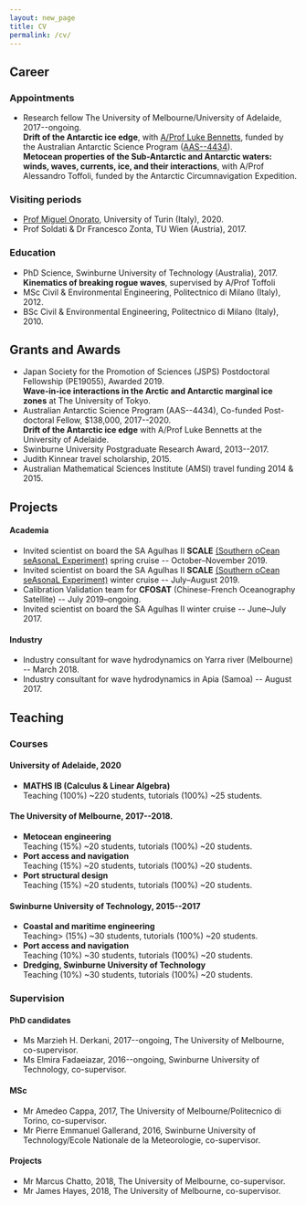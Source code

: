 ```yaml
---
layout: new_page
title: CV
permalink: /cv/
---
```

## Career
### Appointments
- Research fellow The University of Melbourne/University of Adelaide, 2017--ongoing.<br/>__Drift of the Antarctic ice edge__, with [A/Prof Luke Bennetts](https://luke-bennetts.com/), funded by the Australian Antarctic Science Program ([AAS--4434](https://secure3.aad.gov.au/public/projects/report_project_public.cfm?project_no=4434&season=1617)).<br/>__Metocean properties of the Sub-Antarctic and Antarctic waters: winds, waves, currents, ice, and their interactions__, with A/Prof Alessandro Toffoli, funded by the Antarctic Circumnavigation Expedition.
### Visiting periods
- [Prof Miguel Onorato](http://personalpages.to.infn.it/~onorato/Home.html), University of Turin (Italy), 2020.
- Prof Soldati & Dr Francesco Zonta, TU Wien (Austria), 2017.
### Education
- PhD Science, Swinburne University of Technology (Australia), 2017.<br/>__Kinematics of breaking rogue waves__, supervised by A/Prof Toffoli
- MSc Civil & Environmental Engineering, Politectnico di Milano (Italy), 2012.
- BSc Civil & Environmental Engineering, Politectnico di Milano (Italy), 2010.
## Grants and Awards
- Japan Society for the Promotion of Sciences (JSPS) Postdoctoral Fellowship (PE19055), Awarded 2019.<br/>__Wave-in-ice interactions in the Arctic and Antarctic marginal ice zones__ at The University of Tokyo.
- Australian Antarctic Science Program (AAS--4434), Co-funded Post-doctoral Fellow, \$138,000, 2017--2020.<br/>__Drift of the Antarctic ice edge__ with A/Prof Luke Bennetts at the University of Adelaide.
- Swinburne University Postgraduate Research Award, 2013--2017.
- Judith Kinnear travel scholarship, 2015.
- Australian Mathematical Sciences Institute (AMSI) travel funding 2014 & 2015.
## Projects
#### Academia
- Invited scientist on board the SA Agulhas II **SCALE** [(Southern oCean seAsonaL Experiment)](http://scale.org.za/) spring cruise -- October–November 2019.
- Invited scientist on board the SA Agulhas II **SCALE** [(Southern oCean seAsonaL Experiment)](http://scale.org.za/) winter cruise -- July–August 2019.
- Calibration Validation team for **CFOSAT** (Chinese-French Oceanography Satellite) -- July 2019–ongoing.
- Invited scientist on board the SA Agulhas II winter cruise -- June–July 2017.
#### Industry
- Industry consultant for wave hydrodynamics on Yarra river (Melbourne) -- March 2018.
- Industry consultant for wave hydrodynamics in Apia (Samoa) -- August 2017.
## Teaching
### Courses
#### University of Adelaide, 2020
- **MATHS IB (Calculus & Linear Algebra)**<br/>Teaching (100%) ~220 students, tutorials (100%) ~25 students.
#### The University of Melbourne, 2017--2018.
- **Metocean engineering**<br/>Teaching (15%) ~20 students, tutorials (100%) ~20 students.
- **Port access and navigation**<br/>Teaching (15%) ~20 students, tutorials (100%) ~20 students.
- **Port structural design**<br/>Teaching (15%) ~20 students, tutorials (100%) ~20 students.
#### Swinburne University of Technology, 2015--2017
- **Coastal and maritime engineering**<br/>Teaching> (15%) ~30 students, tutorials (100%) ~20 students.
- **Port access and navigation**<br/>Teaching (10%) ~30 students, tutorials (100%) ~20 students.
- **Dredging, Swinburne University of Technology**<br/>Teaching (10%) ~30 students, tutorials (100%) ~20 students.
### Supervision
#### PhD candidates
- Ms Marzieh H. Derkani, 2017--ongoing, The University of Melbourne, co-supervisor.
- Ms Elmira Fadaeiazar, 2016--ongoing, Swinburne University of Technology, co-supervisor.
#### MSc
- Mr Amedeo Cappa, 2017, The University of Melbourne/Politecnico di Torino, co-supervisor.
- Mr Pierre Emmanuel Gallerand, 2016, Swinburne University of Technology/Ecole Nationale de la Meteorologie, co-supervisor.
#### Projects
- Mr Marcus Chatto, 2018, The University of Melbourne, co-supervisor.
- Mr James Hayes, 2018, The University of Melbourne, co-supervisor.
